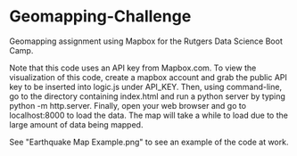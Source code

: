# Geomapping-Challenge
Geomapping assignment using Mapbox for the Rutgers Data Science Boot Camp.

Note that this code uses an API key from Mapbox.com.  To view the visualization of this code, create a mapbox account and grab the public API key to be inserted into logic.js under API_KEY.  Then, using command-line, go to the directory containing index.html and run a python server by typing python -m http.server.  Finally, open your web browser and go to localhost:8000 to load the data.  The map will take a while to load due to the large amount of data being mapped.

See "Earthquake Map Example.png" to see an example of the code at work.
